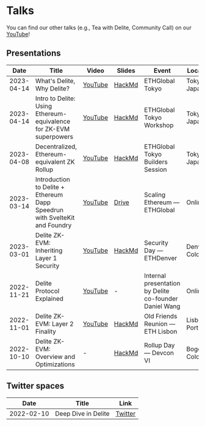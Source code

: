 # Talks

You can find our other talks (e.g., Tea with Delite, Community Call) on our [YouTube](https://www.youtube.com/@delitesystems)!

## Presentations

| Date       | Title                                                                     | Video                                                                    | Slides                                                                                      | Event                                                 | Location         |
| ---------- | ------------------------------------------------------------------------- | ------------------------------------------------------------------------ | ------------------------------------------------------------------------------------------- | ----------------------------------------------------- | ---------------- |
| 2023-04-14 | What's Delite, Why Delite?                                                  | [YouTube](https://www.youtube.com/watch?v=cbAYOsp8CTA&t=2717s)           | [HackMd](https://hackmd.io/@delitelabs/rJtWPbBz3#/)                                          | ETHGlobal Tokyo                                       | Tokyo, Japan     |
| 2023-04-14 | Intro to Delite: Using Ethereum-equivalence for ZK-EVM superpowers         | [YouTube](https://www.youtube.com/watch?v=ud9Xy1woW2g&t=2615s)           | [HackMd](https://hackmd.io/@delitelabs/BkjNV5GMh)                                            | ETHGlobal Tokyo Workshop                              | Tokyo, Japan     |
| 2023-04-08 | Decentralized, Ethereum-equivalent ZK Rollup                              | [YouTube](https://www.youtube.com/live/u_NIMaqBLFs?feature=share&t=7238) | [HackMd](https://hackmd.io/@delitelabs/H1gWNMAb3)                                            | ETHGlobal Tokyo Builders Session                      | Tokyo, Japan     |
| 2023-03-14 | Introduction to Delite + Ethereum Dapp Speedrun with SvelteKit and Foundry | [YouTube](https://youtu.be/mgSBhreBQWA)                                  | [Drive](https://drive.google.com/file/d/1rL6q72RuHHrKQ36MMJnBjQ3SmshBSDER/view?usp=sharing) | Scaling Ethereum — ETHGlobal                          | Online           |
| 2023-03-01 | Delite ZK-EVM: Inheriting Layer 1 Security                                 | [YouTube](https://youtu.be/929BjR91Dp8)                                  | [HackMd](https://hackmd.io/@delitelabs/BkWoN0nRi)                                            | Security Day — ETHDenver                              | Denver, Colorado |
| 2022-11-21 | Delite Protocol Explained                                                  | [YouTube](https://youtu.be/YUSCAFZRDqg)                                  | -                                                                                           | Internal presentation by Delite co-founder Daniel Wang | Online           |
| 2022-11-01 | Delite ZK-EVM: Layer 2 Finality                                            | [YouTube](https://www.youtube.com/watch?v=7JbrnNo9S88)                   | [HackMd](https://hackmd.io/@delitelabs/HkN7GR64i)                                            | Old Friends Reunion — ETH Lisbon                      | Lisbon, Portugal |
| 2022-10-10 | Delite ZK-EVM: Overview and Optimizations                                  | -                                                                        | [HackMd](https://hackmd.io/@delitelabs/S1haywHIj)                                            | Rollup Day — Devcon VI                                | Bogota, Colombia |

## Twitter spaces

| Date       | Title              | Link                                                  |
| ---------- | ------------------ | ----------------------------------------------------- |
| 2022-02-10 | Deep Dive in Delite | [Twitter](https://twitter.com/i/spaces/1RDGlaYDbAmJL) |
